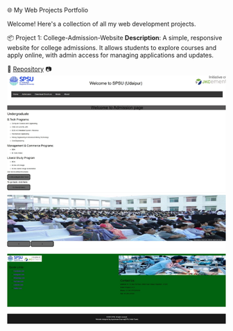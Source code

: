 🌐 My Web Projects Portfolio

Welcome! Here's a collection of all my web development projects.

📦 Project 1: College-Admission-Website
**Description**: A simple, responsive website for college admissions. It allows students to explore courses and apply online, with admin access for managing applications and updates.
 
📂 [Repository]([https://github.com/yourusername/amazon-clone](https://github.com/ayushmanji/College-Admission-Website.git))  
📷 <img src="./Screenshot_11-4-2025_153635_.jpeg" alt="Preview" width="600"/>
